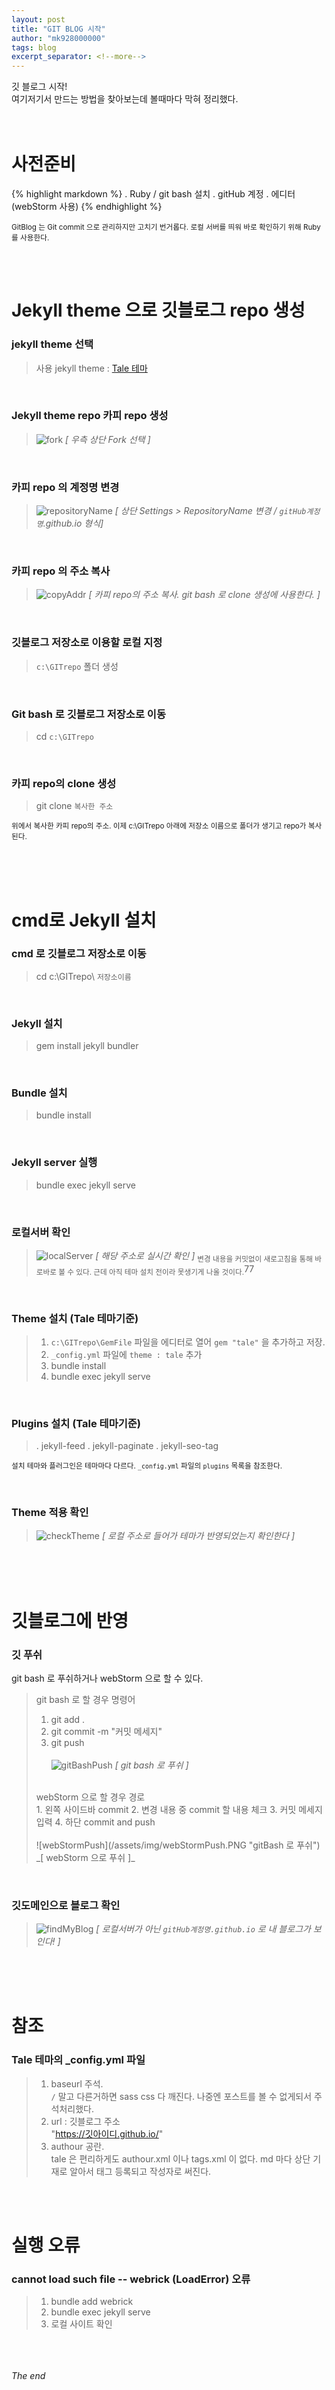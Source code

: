 ```yaml
---
layout: post
title: "GIT BLOG 시작"
author: "mk928000000"
tags: blog
excerpt_separator: <!--more-->
---
```


깃 블로그 시작! 
<br>
여기저기서 만드는 방법을 찾아보는데 볼때마다 막혀 정리했다. <!--more-->
<br><br><br>

# 사전준비
{% highlight markdown %}
 . Ruby / git bash 설치 
 . gitHub 계정 
 . 에디터 (webStorm 사용)
{% endhighlight %}

<sub>GitBlog 는 Git commit 으로 관리하지만 고치기 번거롭다. 로컬 서버를 띄워 바로 확인하기 위해 Ruby를 사용한다.</sub>

<br><br>

# Jekyll theme 으로 깃블로그 repo 생성
### jekyll theme 선택      
> 사용 jekyll theme : [Tale 테마](https://jamstackthemes.dev/demo/theme/jekyll-tale-theme/)
     
<br>

### Jekyll theme repo 카피 repo 생성
> ![fork](/assets/img/fork.PNG "fork 선택")
> _[ 우측 상단 Fork 선택 ]_

<br>

### 카피 repo 의 계정명 변경
> ![repositoryName](/assets/img/repositoryName.PNG "repoName 변경")
>_[ 상단 Settings > RepositoryName 변경 / `gitHub계정명`.github.io 형식]_

<br>

### 카피 repo 의 주소 복사
 > ![copyAddr](/assets/img/copyAddr.PNG "repo 주소 복사")
 > _[ 카피 repo의 주소 복사. git bash 로 clone 생성에 사용한다. ]_

<br>

### 깃블로그 저장소로 이용할 로컬 지정
> `c:\GITrepo` 폴더 생성
     
<br>

### Git bash 로 깃블로그 저장소로 이동
> cd `c:\GITrepo`
           
<br>

### 카피 repo의 clone 생성 
> git clone `복사한 주소`

<sub>위에서 복사한 카피 repo의 주소. 이제 c:\GITrepo 아래에 저장소 이름으로 폴더가 생기고 repo가 복사된다. </sub>

<br><br><br>   

# cmd로 Jekyll 설치
### cmd 로 깃블로그 저장소로 이동
> cd c:\GITrepo\ `저장소이름`
         
<br>

### Jekyll 설치     
> gem install jekyll bundler

<br>

### Bundle 설치 
> bundle install
    
<br>

### Jekyll server 실행 
> bundle exec jekyll serve
     
<br>

### 로컬서버 확인 
> ![localServer](/assets/img/localServer.PNG "로컬서버 체크")
> _[ 해당 주소로 실시간 확인 ]_
> <sub>변경 내용을 커밋없이 새로고침을 통해 바로바로 볼 수 있다. 근데 아직 테마 설치 전이라 못생기게 나올 것이다.</sub>77
    
<br>   

### Theme 설치 (Tale 테마기준)
> 1. `c:\GITrepo\GemFile` 파일을 에디터로 열어 `gem "tale"` 을 추가하고 저장.
> 2. `_config.yml` 파일에 `theme : tale` 추가
> 3. bundle install
> 4. bundle exec jekyll serve

<br>

### Plugins 설치 (Tale 테마기준)
> . jekyll-feed
> . jekyll-paginate
> . jekyll-seo-tag

<sub> 설치 테마와 플러그인은 테마마다 다르다. `_config.yml` 파일의 `plugins` 목록을 참조한다.</sub>

<br>

### Theme 적용 확인
> ![checkTheme](/assets/img/checkTheme.PNG "theme 반영 혹인")
> _[ 로컬 주소로 들어가 테마가 반영되었는지 확인한다 ]_

<br><br><br>

# 깃블로그에 반영
### 깃 푸쉬
git bash 로 푸쉬하거나 webStorm 으로 할 수 있다.
<br>
>git bash 로 할 경우 명령어 <br>
> 1. git add .
> 2. git commit -m "커밋 메세지"
> 3. git push <br><br>
> ![gitBashPush](/assets/img/gitPush.PNG "gitBash 로 푸쉬")
> _[ git bash 로 푸쉬 ]_
> <br> 
> webStorm 으로 할 경우 경로 <br>
> 1. 왼쪽 사이드바 commit
> 2. 변경 내용 중 commit 할 내용 체크
> 3. 커밋 메세지 입력
> 4. 하단 commit and push <br><br>
> ![webStormPush](/assets/img/webStormPush.PNG "gitBash 로 푸쉬")
> _[ webStorm 으로 푸쉬 ]_
     
<br>

### 깃도메인으로 블로그 확인
> ![findMyBlog](/assets/img/findMyBlog.PNG "웹으로 블로그 확인")
> _[ 로컬서버가 아닌 `gitHub계정명.github.io` 로 내 블로그가 보인다! ]_

<br><br><br>   
# 참조
### Tale 테마의 _config.yml 파일
>1. baseurl 주석.<br> `/` 말고 다른거하면 sass css 다 깨진다. 나중엔 포스트를 볼 수 없게되서 주석처리했다.
>2. url : 깃블로그 주소 <br> "https://깃아이디.github.io/"
>3. authour 공란. <br> tale 은 편리하게도 authour.xml 이나  tags.xml 이 없다. md 마다 상단 기재로 알아서 태그 등록되고 작성자로 써진다.

<br><br>

# 실행 오류
###  cannot load such file -- webrick (LoadError) 오류
>1. bundle add webrick
>2. bundle exec jekyll serve 
>3. 로컬 사이트 확인

<br><br><br>
_The end_



